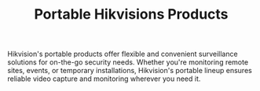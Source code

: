 ---
id: 6
title:  "Portable Hikvisions Products"
body:   "Hikvision's portable products offer flexible and convenient surveillance solutions for on-the-go security needs. Whether you're monitoring remote sites, events, or temporary installations, Hikvision's portable lineup ensures reliable video capture and monitoring wherever you need it."
name: "Portable Products"
---